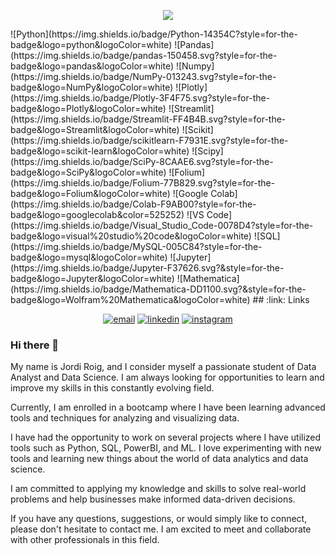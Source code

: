 <p align="center">
  <img src="https://github.com/JordiRoigde/JordiRoigde/blob/main/assets/gif_github-min.gif">
</p>
![Python](https://img.shields.io/badge/Python-14354C?style=for-the-badge&logo=python&logoColor=white)
![Pandas](https://img.shields.io/badge/pandas-150458.svg?style=for-the-badge&logo=pandas&logoColor=white)
![Numpy](https://img.shields.io/badge/NumPy-013243.svg?style=for-the-badge&logo=NumPy&logoColor=white)
![Plotly](https://img.shields.io/badge/Plotly-3F4F75.svg?style=for-the-badge&logo=Plotly&logoColor=white)
![Streamlit](https://img.shields.io/badge/Streamlit-FF4B4B.svg?style=for-the-badge&logo=Streamlit&logoColor=white)
![Scikit](https://img.shields.io/badge/scikitlearn-F7931E.svg?style=for-the-badge&logo=scikit-learn&logoColor=white)
![Scipy](https://img.shields.io/badge/SciPy-8CAAE6.svg?style=for-the-badge&logo=SciPy&logoColor=white)
![Folium](https://img.shields.io/badge/Folium-77B829.svg?style=for-the-badge&logo=Folium&logoColor=white)
![Google Colab](https://img.shields.io/badge/Colab-F9AB00?style=for-the-badge&logo=googlecolab&color=525252)
![VS Code](https://img.shields.io/badge/Visual_Studio_Code-0078D4?style=for-the-badge&logo=visual%20studio%20code&logoColor=white)
![SQL](https://img.shields.io/badge/MySQL-005C84?style=for-the-badge&logo=mysql&logoColor=white)
![Jupyter](https://img.shields.io/badge/Jupyter-F37626.svg?&style=for-the-badge&logo=Jupyter&logoColor=white)
![Mathematica](https://img.shields.io/badge/Mathematica-DD1100.svg?&style=for-the-badge&logo=Wolfram%20Mathematica&logoColor=white)
## :link: Links
<p align="center">
<a href="mailto:jordi.roigde@gmail.com"><img src="https://img.icons8.com/color/96/000000/gmail.png" alt="email"/></a>
<a href="https://www.linkedin.com/in/jordi-roig-de-la-rosa-69632a54/"><img src="https://img.icons8.com/color/96/000000/linkedin.png" alt="linkedin"/></a>
<a href="https://www.instagram.com/jordi.roigde/"><img src="https://img.icons8.com/color/96/000000/instagram-new.png" alt="instagram"/></a>
</p>

### Hi there 👋
My name is Jordi Roig, and I consider myself a passionate student of Data Analyst and Data Science. I am always looking for opportunities to learn and improve my skills in this constantly evolving field.

Currently, I am enrolled in a bootcamp where I have been learning advanced tools and techniques for analyzing and visualizing data.

I have had the opportunity to work on several projects where I have utilized tools such as Python, SQL, PowerBI, and ML. I love experimenting with new tools and learning new things about the world of data analytics and data science.

I am committed to applying my knowledge and skills to solve real-world problems and help businesses make informed data-driven decisions.

If you have any questions, suggestions, or would simply like to connect, please don't hesitate to contact me. I am excited to meet and collaborate with other professionals in this field.
<!--
**JordiRoigde/JordiRoigde** is a ✨ _special_ ✨ repository because its `README.md` (this file) appears on your GitHub profile.

Here are some ideas to get you started:

- 🔭 I’m currently working on ...
- 🌱 I’m currently learning ...
- 👯 I’m looking to collaborate on ...
- 🤔 I’m looking for help with ...
- 💬 Ask me about ...
- 📫 How to reach me: ...
- 😄 Pronouns: ...
- ⚡ Fun fact: ...
-->
